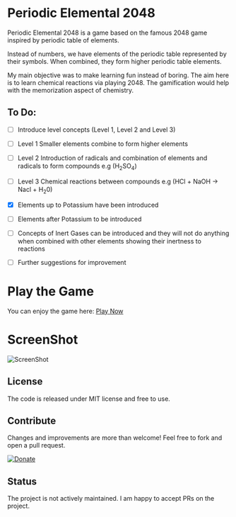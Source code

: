 # Periodic Elemental 2048

Periodic Elemental 2048 is a game based on the famous 2048 game inspired by periodic table of elements.

Instead of numbers, we have elements of the periodic table represented by their symbols. When combined, they form higher periodic table elements.

My main objective was to make learning fun instead of boring. The aim here is to learn chemical reactions via playing 2048. The gamification would help with the memorization aspect of chemistry. 

## To Do:

- [ ] Introduce level concepts (Level 1, Level 2 and Level 3)
- [ ] Level 1 Smaller elements combine to form higher elements
- [ ] Level 2 Introduction of radicals and combination of elements and radicals to form compounds e.g (H<sub>2</sub>SO<sub>4</sub>)
- [ ] Level 3 Chemical reactions between compounds e.g (HCl + NaOH -> Nacl + H<sub>2</sub>0)
- [X] Elements up to Potassium have been introduced
- [ ] Elements after Potassium to be introduced
- [ ] Concepts of Inert Gases can be introduced and they will not do anything when combined with other elements showing their inertness to reactions
- [ ] Further suggestions for improvement


# Play the Game
You can enjoy the game here: [Play Now](http://griffintaur.github.io/Periodic-Elemental-2048/)

# ScreenShot
![ScreenShot](https://raw.githubusercontent.com/Griffintaur/Periodic-Elemental-2048/master/images/screenshot.JPG)

## License
The code is released under MIT license and free to use.

## Contribute
Changes and improvements are more than welcome! Feel free to fork and open a pull request.

  [![Donate](https://raw.githubusercontent.com/stefan-niedermann/paypal-donate-button/master/paypal-donate-button.png)](https://www.paypal.me/kitabkalam/25usd)

## Status
The project is not actively maintained. I am happy to accept PRs on the project.
